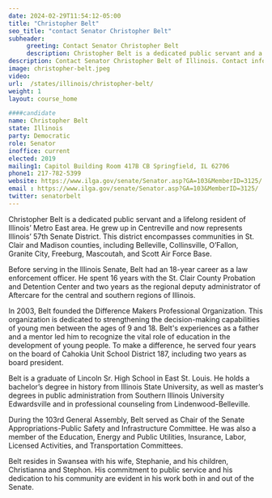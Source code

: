 ```yaml
---
date: 2024-02-29T11:54:12-05:00
title: "Christopher Belt"
seo_title: "contact Senator Christopher Belt"
subheader:
     greeting: Contact Senator Christopher Belt
     description: Christopher Belt is a dedicated public servant and a lifelong resident of Illinois’ Metro East area. He grew up in Centreville and now represents Illinois’ 57th Senate District.
description: Contact Senator Christopher Belt of Illinois. Contact information for Christopher Belt includes email address, phone number, and mailing address.
image: christopher-belt.jpeg
video:
url:  /states/illinois/christopher-belt/
weight: 1
layout: course_home

####candidate
name: Christopher Belt
state: Illinois
party: Democratic
role: Senator
inoffice: current
elected: 2019
mailing1: Capitol Building Room 417B CB Springfield, IL 62706
phone1: 217-782-5399
website: https://www.ilga.gov/senate/Senator.asp?GA=103&MemberID=3125/
email : https://www.ilga.gov/senate/Senator.asp?GA=103&MemberID=3125/
twitter: senatorbelt
---
```


Christopher Belt is a dedicated public servant and a lifelong resident of Illinois’ Metro East area. He grew up in Centreville and now represents Illinois’ 57th Senate District. This district encompasses communities in St. Clair and Madison counties, including Belleville, Collinsville, O’Fallon, Granite City, Freeburg, Mascoutah, and Scott Air Force Base.

Before serving in the Illinois Senate, Belt had an 18-year career as a law enforcement officer. He spent 16 years with the St. Clair County Probation and Detention Center and two years as the regional deputy administrator of Aftercare for the central and southern regions of Illinois.

In 2003, Belt founded the Difference Makers Professional Organization. This organization is dedicated to strengthening the decision-making capabilities of young men between the ages of 9 and 18. Belt's experiences as a father and a mentor led him to recognize the vital role of education in the development of young people. To make a difference, he served four years on the board of Cahokia Unit School District 187, including two years as board president.

Belt is a graduate of Lincoln Sr. High School in East St. Louis. He holds a bachelor’s degree in history from Illinois State University, as well as master’s degrees in public administration from Southern Illinois University Edwardsville and in professional counseling from Lindenwood-Belleville.

During the 103rd General Assembly, Belt served as Chair of the Senate Appropriations-Public Safety and Infrastructure Committee. He was also a member of the Education, Energy and Public Utilities, Insurance, Labor, Licensed Activities, and Transportation Committees.

Belt resides in Swansea with his wife, Stephanie, and his children, Christianna and Stephon. His commitment to public service and his dedication to his community are evident in his work both in and out of the Senate.
